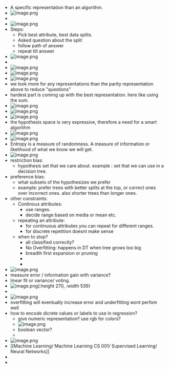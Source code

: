- A specific representation than an algorithm.
- ![image.png](../assets/image_1736971919785_0.png)
-
- ![image.png](../assets/image_1736972355472_0.png)
- Steps:
	- Pick best attribute, best data splits.
	- Asked question about the split
	- follow path of answer
	- repeat till answer
- ![image.png](../assets/image_1736976558668_0.png)
-
- ![image.png](../assets/image_1736976722098_0.png)
- ![image.png](../assets/image_1736978354934_0.png)
- ![image.png](../assets/image_1736978855284_0.png)
- we look more for any representations than the parity representation above to reduce "questions"
- hardest part is coming up with the best representation. here like using the sum.
- ![image.png](../assets/image_1736980655902_0.png)
- ![image.png](../assets/image_1736981020345_0.png)
- ![image.png](../assets/image_1736981398063_0.png)
- the hypothesis space is very expressive, therefore a need for a smart algorithm
- ![image.png](../assets/image_1736981540640_0.png)
- ![image.png](../assets/image_1736981646268_0.png)
- Entropy is a measure of randomness. A measure of information or likelihood of what we know we will get.
- ![image.png](../assets/image_1736981930180_0.png)
- restriction bias:
	- hypothesis set that we care about. example : set that we can use in a decision tree.
- preference bias:
	- what subsets of the hypothesizes we prefer
	- example: prefer trees with better splits at the top, or correct ones over incorrect ones. also shorter trees than longer ones.
- other constraints:
	- Continous attributes:
		- use ranges.
		- decide range based on media or mean etc.
	- repeating an attribute:
		- for continuous attributes you can repeat for different ranges.
		- for discrete repetition doesnt make sense
	- when to stop?
		- all classified correctly?
		- No Overfitting: happens in DT when tree grows too big
		- breadth first expansion or pruning
		-
		-
- ![image.png](../assets/image_1736983969654_0.png)
- measure error / information gain with variance?
- linear fit or variance/ voting.
- ![image.png](../assets/image_1736984217609_0.png){:height 270, :width 539}
-
- ![image.png](../assets/image_1737413068026_0.png)
- overfitting will eventually increase error and underfitting wont perfom well
- how to encode dicrete values or labels to use in regression?
	- give numeric representation? use rgb for colors?
	- ![image.png](../assets/image_1737413572097_0.png)
	- boolean vector?
	-
- ![image.png](../assets/image_1737413683549_0.png)
- [[Machine Learning/ Machine Learning CS 001/ Supervised Learning/ Neural Networks]]
-
-